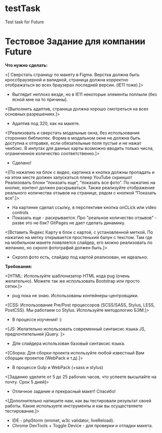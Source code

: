 # testTask
 Test task for Future

<h1>Тестовое Задание для компании Future</h1>

**Что нужно сделать:**

<[ Сверстать страницу по макету в Figma. Верстка должна быть кроссбраузерной и валидной, страница должна корректно отображаться во всех браузерах последней версии. (IE11 тоже).]>
* Выглядит неплохо везде, но в IE11 некоторые элементы поплыли (без ясной мне на то причины).

<[Выполнить адаптив, страница должна хорошо смотреться на всех основных разрешениях.]>
* Адаптив под 320, как на макете.

<[Реализовать и сверстать модальные окна, без использования сторонних библиотек. Форма в модальном окне не должна быть доступна к отправке, если обязательные поля пустые и не нажат чекбокс. В инпутах для данных карты возможно вводить только числа, ограниченное количество соответственно.]>
* Сделано!

<[По нажатию на блок с видео, картинка и кнопка должны пропадать и на этом месте должен запускаться плеер YouTube скриншот
Реализовать блоки “показать еще”, “показать все фото”. По нажатию на кнопке, контент должен раскрываться. Также реализуйте отображение реального количества отзывов на странице, рядом с кнопкой “Показать все”.]>
* На картинке сделал ссылку, в перспективе кнопка onCLick или video controls
* Показать еще - раскрывается. Про "реальное количество отзывов" - разве это не бэк? GitPages не дает сделать динамику.

<[Вставить Яндекс Карту в блок с картой, с установленной меткой. По нажатию на метку открывается простенький балун с текстом.
Там где на мобильном макете появляется слайдер, его можно реализовать по желанию, но скролл фотографий должен быть.]>
* Скролл фото есть, слайдер под картой реализован, не идеально.

**Требования:**

<[HTML: Используйте шаблонизатор HTML кода pug (очень желательно). Можете так же использовать Bootstrap или просто сетки.]>
* pug пока не знаю. Использованы контейнеры-центровщики.

<[CSS: Использование Pre/Post процессоров (SCSS/SASS, Stylus, LESS, PostCSS). Мы работаем со Stylus. Используйте методологию БЭМ.]>
* В процессе изучения! :)

<[JS: Желательно использовать современный синтаксис языка JS, предпочтительней jQuery. ]>
* Для слайдера использован базовый синтаксис языка.

<[Сборка: Для сборки проекта используйте любой известный Вам сборщик проектов (WebPack и т.д).]>
* В процессе Gulp и WebPack (+sass и stylus)

<[Заданию уделите от 5 до 25 рабочих часов, что успеете высылайте на почту. Срок 5 дней]>
* Отличное задание и прекрасный макет! Спасибо!

<[Дополнительно напишите нам, как вы тестировали результат своей работы. Какие используете инструменты и как вы осуществляете тестирование.]>
* IDE - phpStorm (emmet, w3c validator, liveReload).
* Chrome DevTools + Toggle Device - для проверки и отладки макета.
